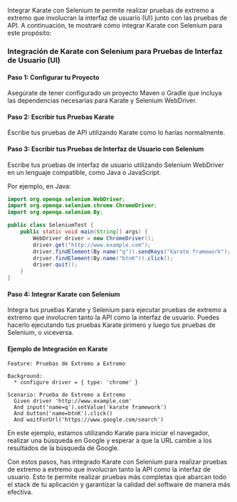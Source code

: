 Integrar Karate con Selenium te permite realizar pruebas de extremo a extremo que involucran la interfaz de usuario (UI) junto con las pruebas de API. A continuación, te mostraré cómo integrar Karate con Selenium para este propósito:

### Integración de Karate con Selenium para Pruebas de Interfaz de Usuario (UI)

#### Paso 1: Configurar tu Proyecto

Asegúrate de tener configurado un proyecto Maven o Gradle que incluya las dependencias necesarias para Karate y Selenium WebDriver.

#### Paso 2: Escribir tus Pruebas Karate

Escribe tus pruebas de API utilizando Karate como lo harías normalmente.

#### Paso 3: Escribir tus Pruebas de Interfaz de Usuario con Selenium

Escribe tus pruebas de interfaz de usuario utilizando Selenium WebDriver en un lenguaje compatible, como Java o JavaScript.

Por ejemplo, en Java:

```java
import org.openqa.selenium.WebDriver;
import org.openqa.selenium.chrome.ChromeDriver;
import org.openqa.selenium.By;

public class SeleniumTest {
    public static void main(String[] args) {
        WebDriver driver = new ChromeDriver();
        driver.get("http://www.example.com");
        driver.findElement(By.name("q")).sendKeys("karate framework");
        driver.findElement(By.name("btnK")).click();
        driver.quit();
    }
}
```

#### Paso 4: Integrar Karate con Selenium

Integra tus pruebas Karate y Selenium para ejecutar pruebas de extremo a extremo que involucren tanto la API como la interfaz de usuario. Puedes hacerlo ejecutando tus pruebas Karate primero y luego tus pruebas de Selenium, o viceversa.

#### Ejemplo de Integración en Karate

```gherkin
Feature: Pruebas de Extremo a Extremo

Background:
  * configure driver = { type: 'chrome' }

Scenario: Prueba de Extremo a Extremo
  Given driver 'http://www.example.com'
  And input('name=q').setValue('karate framework')
  And button('name=btnK').click()
  And waitForUrl('https://www.google.com/search')
```

En este ejemplo, estamos utilizando Karate para iniciar el navegador, realizar una búsqueda en Google y esperar a que la URL cambie a los resultados de la búsqueda de Google.

Con estos pasos, has integrado Karate con Selenium para realizar pruebas de extremo a extremo que involucran tanto la API como la interfaz de usuario. Esto te permite realizar pruebas más completas que abarcan todo el stack de tu aplicación y garantizar la calidad del software de manera más efectiva.